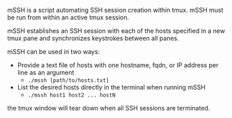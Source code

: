 mSSH is a script automating SSH session creation within tmux. mSSH must be run from within an active tmux session.

mSSH establishes an SSH session with each of the hosts specified in a new tmux pane and synchronizes
keystrokes between all panes. 

mSSH can be used in two ways: 
- Provide a text file of hosts with one hostname, fqdn, or IP address per line as an argument
  - ```./mssh [path/to/hosts.txt]```
- List the desired hosts directly in the terminal when running mSSH
  - ```./mssh host1 host2 ... hostN```


the tmux window will tear down when all SSH sessions are terminated.

